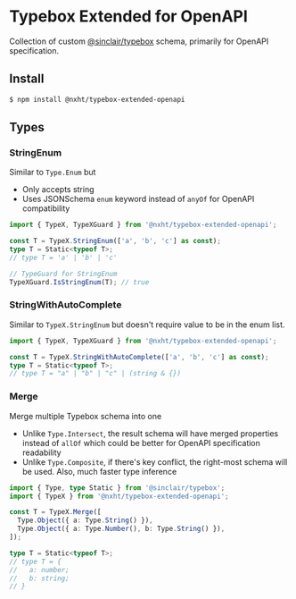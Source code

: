 # Typebox Extended for OpenAPI

Collection of custom [@sinclair/typebox](https://github.com/sinclairzx81/typebox) schema, primarily for OpenAPI specification.

## Install 
```bash
$ npm install @nxht/typebox-extended-openapi
```
## Types


### StringEnum

Similar to `Type.Enum` but
- Only accepts string
- Uses JSONSchema `enum` keyword instead of `anyOf` for OpenAPI compatibility

```ts
import { TypeX, TypeXGuard } from '@nxht/typebox-extended-openapi';

const T = TypeX.StringEnum(['a', 'b', 'c'] as const);
type T = Static<typeof T>;
// type T = 'a' | 'b' | 'c'

// TypeGuard for StringEnum
TypeXGuard.IsStringEnum(T); // true
```

### StringWithAutoComplete

Similar to `TypeX.StringEnum` but doesn't require value to be in the enum list.

```ts
import { TypeX, TypeXGuard } from '@nxht/typebox-extended-openapi';

const T = TypeX.StringWithAutoComplete(['a', 'b', 'c'] as const);
type T = Static<typeof T>;
// type T = "a" | "b" | "c" | (string & {})
```

### Merge

Merge multiple Typebox schema into one
- Unlike `Type.Intersect`, the result schema will have merged properties instead of `allOf` which could be better for OpenAPI specification readability
- Unlike `Type.Composite`, if there's key conflict, the right-most schema will be used. Also, much faster type inference

```ts
import { Type, type Static } from '@sinclair/typebox';
import { TypeX } from '@nxht/typebox-extended-openapi';

const T = TypeX.Merge([
  Type.Object({ a: Type.String() }),
  Type.Object({ a: Type.Number(), b: Type.String() }),
]);

type T = Static<typeof T>;
// type T = {
//   a: number;
//   b: string;
// }
```